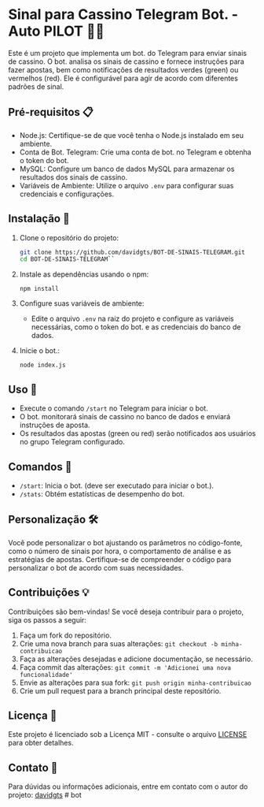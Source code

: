 # Sinal para Cassino Telegram Bot. - Auto PILOT 🎰🤖

Este é um projeto que implementa um bot. do Telegram para enviar sinais de cassino. O bot. analisa os sinais de cassino e fornece instruções para fazer apostas, bem como notificações de resultados verdes (green) ou vermelhos (red). Ele é configurável para agir de acordo com diferentes padrões de sinal.

## Pré-requisitos 📋

- Node.js: Certifique-se de que você tenha o Node.js instalado em seu ambiente.
- Conta de Bot. Telegram: Crie uma conta de bot. no Telegram e obtenha o token do bot.
- MySQL: Configure um banco de dados MySQL para armazenar os resultados dos sinais de cassino.
- Variáveis de Ambiente: Utilize o arquivo `.env` para configurar suas credenciais e configurações.

## Instalação 🚀

1. Clone o repositório do projeto:
   ```bash
   git clone https://github.com/davidgts/BOT-DE-SINAIS-TELEGRAM.git
   cd BOT-DE-SINAIS-TELEGRAM`` 
2.  Instale as dependências usando o npm:
        
    `npm install` 
    
3.  Configure suas variáveis de ambiente:
    
    -   Edite o arquivo `.env` na raiz do projeto e configure as variáveis necessárias, como o token do bot. e as credenciais do banco de dados.
4.  Inicie o bot.:
     
    `node index.js` 
    

## Uso 📝

-   Execute o comando `/start` no Telegram para iniciar o bot.
-   O bot. monitorará sinais de cassino no banco de dados e enviará instruções de aposta.
-   Os resultados das apostas (green ou red) serão notificados aos usuários no grupo Telegram configurado.

## Comandos 🤖

-   `/start`: Inicia o bot. (deve ser executado para iniciar o bot.).
-   `/stats`: Obtém estatísticas de desempenho do bot.

## Personalização 🛠️

Você pode personalizar o bot ajustando os parâmetros no código-fonte, como o número de sinais por hora, o comportamento de análise e as estratégias de apostas. Certifique-se de compreender o código para personalizar o bot de acordo com suas necessidades.

## Contribuições 💡

Contribuições são bem-vindas! Se você deseja contribuir para o projeto, siga os passos a seguir:

1.  Faça um fork do repositório.
2.  Crie uma nova branch para suas alterações: `git checkout -b minha-contribuicao`
3.  Faça as alterações desejadas e adicione documentação, se necessário.
4.  Faça commit das alterações: `git commit -m 'Adicionei uma nova funcionalidade'`
5.  Envie as alterações para sua fork: `git push origin minha-contribuicao`
6.  Crie um pull request para a branch principal deste repositório.

## Licença 📜

Este projeto é licenciado sob a Licença MIT - consulte o arquivo [LICENSE](https://github.com/git/git-scm.com/blob/main/MIT-LICENSE.txt) para obter detalhes.

## Contato 📧

Para dúvidas ou informações adicionais, entre em contato com o autor do projeto: [davidgts](https://github.com/davidgts/)
#   b o t  
 